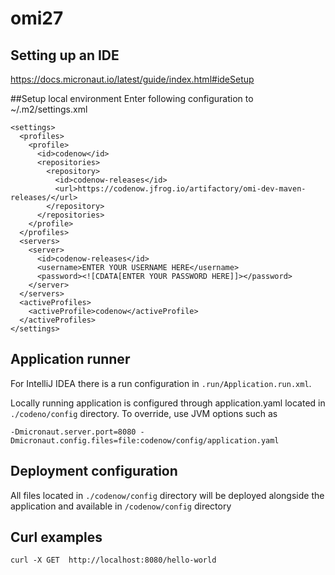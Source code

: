 # omi27

## Setting up an IDE
https://docs.micronaut.io/latest/guide/index.html#ideSetup

##Setup local environment
Enter following configuration to ~/.m2/settings.xml
```
<settings>
  <profiles>
    <profile>
      <id>codenow</id>
      <repositories>
        <repository>
          <id>codenow-releases</id>
          <url>https://codenow.jfrog.io/artifactory/omi-dev-maven-releases/</url>
        </repository>
      </repositories>
    </profile>
  </profiles>
  <servers>
    <server>
      <id>codenow-releases</id>
      <username>ENTER YOUR USERNAME HERE</username>
      <password><![CDATA[ENTER YOUR PASSWORD HERE]]></password>
    </server>
  </servers>
  <activeProfiles>
    <activeProfile>codenow</activeProfile>
  </activeProfiles>
</settings>
```

## Application runner
For IntelliJ IDEA there is a run configuration in `.run/Application.run.xml`.

Locally running application is configured through application.yaml located in `./codeno/config` directory. To override, use JVM options such as

```
-Dmicronaut.server.port=8080 -Dmicronaut.config.files=file:codenow/config/application.yaml 
```

## Deployment configuration
All files located in `./codenow/config` directory will be deployed alongside the application and available in `/codenow/config` directory

## Curl examples
```
curl -X GET  http://localhost:8080/hello-world 
```
